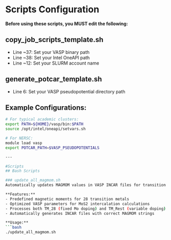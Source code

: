 # Scripts Configuration

**Before using these scripts, you MUST edit the following:**

## copy_job_scripts_template.sh
- Line ~37: Set your VASP binary path
- Line ~38: Set your Intel OneAPI path  
- Line ~12: Set your SLURM account name

## generate_potcar_template.sh
- Line 6: Set your VASP pseudopotential directory path

## Example Configurations:
```bash
# For typical academic clusters:
export PATH=${HOME}/vasp/bin:$PATH
source /opt/intel/oneapi/setvars.sh

# For NERSC:
module load vasp
export POTCAR_PATH=$VASP_PSEUDOPOTENTIALS

---

#Scripts
## Bash Scripts

### update_all_magmom.sh
Automatically updates MAGMOM values in VASP INCAR files for transition metal intercalation studies.

**Features:**
- Predefined magnetic moments for 28 transition metals
- Optimized VASP parameters for MoS2 intercalation calculations
- Processes both TM_28 (fixed Mo doping) and TM_Rest (variable doping) folder structures
- Automatically generates INCAR files with correct MAGMOM strings

**Usage:**
```bash
./update_all_magmom.sh
